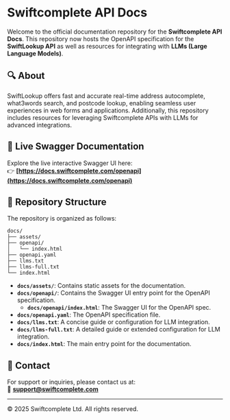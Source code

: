 # Swiftcomplete API Docs

Welcome to the official documentation repository for the **Swiftcomplete API Docs**. This repository now hosts the OpenAPI specification for the **SwiftLookup API** as well as resources for integrating with **LLMs (Large Language Models)**.

## 🔍 About

SwiftLookup offers fast and accurate real-time address autocomplete, what3words search, and postcode lookup, enabling seamless user experiences in web forms and applications. Additionally, this repository includes resources for leveraging Swiftcomplete APIs with LLMs for advanced integrations.

## 🚀 Live Swagger Documentation

Explore the live interactive Swagger UI here:  
👉 **[https://docs.swiftcomplete.com/openapi](https://docs.swiftcomplete.com/openapi)**

## 📂 Repository Structure

The repository is organized as follows:

```
docs/
├── assets/
├── openapi/
│   └── index.html
├── openapi.yaml
├── llms.txt
├── llms-full.txt
└── index.html
```

- **`docs/assets/`**: Contains static assets for the documentation.  
- **`docs/openapi/`**: Contains the Swagger UI entry point for the OpenAPI specification.  
  - **`docs/openapi/index.html`**: The Swagger UI for the OpenAPI spec.  
- **`docs/openapi.yaml`**: The OpenAPI specification file.  
- **`docs/llms.txt`**: A concise guide or configuration for LLM integration.  
- **`docs/llms-full.txt`**: A detailed guide or extended configuration for LLM integration.  
- **`docs/index.html`**: The main entry point for the documentation.

## 📧 Contact

For support or inquiries, please contact us at:  
📩 **[support@swiftcomplete.com](mailto:support@swiftcomplete.com)**

---

© 2025 Swiftcomplete Ltd. All rights reserved.